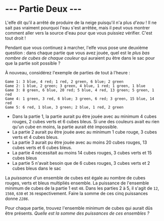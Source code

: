 # --- Partie Deux ---

L'elfe dit qu'il a arrêté de produire de la neige puisqu'il n'a plus *d'eau* ! Il ne sait pas vraiment pourquoi l'eau s'est arrêtée, mais il peut vous montrer comment aller vers la source d'eau pour que vous puissiez vérifier. C'est tout droit !

Pendant que vous continuez à marcher, l'elfe vous pose une deuxième question : dans chaque partie que vous avez jouée, quel est le *plus bas nombre de cubes de chaque couleur* qui auraient pu être dans le sac pour que la partie soit possible ?

À nouveau, considérez l'exemple de parties de tout à l'heure :

```aoc-cubes
Game 1: 3 blue, 4 red; 1 red, 2 green, 6 blue; 2 green
Game 2: 1 blue, 2 green; 3 green, 4 blue, 1 red; 1 green, 1 blue
Game 3: 8 green, 6 blue, 20 red; 5 blue, 4 red, 13 green; 5 green, 1 red
Game 4: 1 green, 3 red, 6 blue; 3 green, 6 red; 3 green, 15 blue, 14 red
Game 5: 6 red, 1 blue, 3 green; 2 blue, 1 red, 2 green
```

- Dans la partie 1, la partie aurait pu être jouée avec au minimum 4 cubes rouges, 2 cubes verts et 6 cubes bleus. Si une des couleurs avait eu rien qu'un cube en moins, la partie aurait été impossible.
- La partie 2 aurait pu être jouée avec au minimum 1 cube rouge, 3 cubes verts et 4 cubes bleus.
- La partie 3 aurait pu être jouée avec au moins 20 cubes rouges, 13 cubes verts et 6 cubes bleus.
- La partie 4 nécessitait au moins 14 cubes rouges, 3 cubes verts et 15 cubes bleus
- La partie 5 n'avait besoin que de 6 cubes rouges, 3 cubes verts et 2 cubes bleus dans le sac

La *puissance* d'un ensemble de cubes est égale au nombre de cubes rouges, verts et bleus multipliés ensemble. La puissance de l'ensemble minimum de cubes de la partie 1 est `48`. Dans les parties 2 à 5, il s'agit de `12`, `1560`, `630` et `36` respectivement. Faire la somme de ces cinq puissances donne *`2286`*.

Pour chaque partie, trouvez l'ensemble minimum de cubes qui aurait dûs être présents. *Quelle est la somme des puissances de ces ensembles ?*
